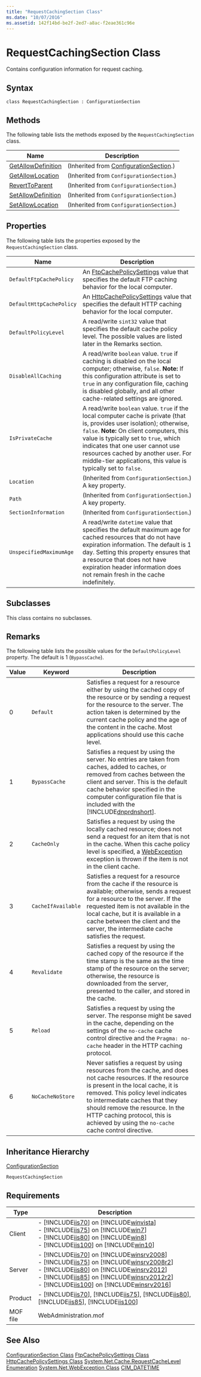 ```yaml
---
title: "RequestCachingSection Class"
ms.date: "10/07/2016"
ms.assetid: 142f14bd-be2f-2ed7-a8ac-f2eae361c96e
---
```

# RequestCachingSection Class
Contains configuration information for request caching.  
  
## Syntax  
  
```vbs  
class RequestCachingSection : ConfigurationSection  
```  
  
## Methods  
 The following table lists the methods exposed by the `RequestCachingSection` class.  
  
|Name|Description|  
|----------|-----------------|  
|[GetAllowDefinition](../wmi-provider/configurationsection-getallowdefinition-method.md)|(Inherited from [ConfigurationSection](../wmi-provider/configurationsection-class.md).)|  
|[GetAllowLocation](../wmi-provider/configurationsection-getallowlocation-method.md)|(Inherited from `ConfigurationSection`.)|  
|[RevertToParent](../wmi-provider/configurationsection-reverttoparent-method.md)|(Inherited from `ConfigurationSection`.)|  
|[SetAllowDefinition](../wmi-provider/configurationsection-setallowdefinition-method.md)|(Inherited from `ConfigurationSection`.)|  
|[SetAllowLocation](../wmi-provider/configurationsection-setallowlocation-method.md)|(Inherited from `ConfigurationSection`.)|  
  
## Properties  
 The following table lists the properties exposed by the `RequestCachingSection` class.  
  
|Name|Description|  
|----------|-----------------|  
|`DefaultFtpCachePolicy`|An [FtpCachePolicySettings](../wmi-provider/ftpcachepolicysettings-class.md) value that specifies the default FTP caching behavior for the local computer.|  
|`DefaultHttpCachePolicy`|An [HttpCachePolicySettings](../wmi-provider/httpcachepolicysettings-class.md) value that specifies the default HTTP caching behavior for the local computer.|  
|`DefaultPolicyLevel`|A read/write `sint32` value that specifies the default cache policy level. The possible values are listed later in the Remarks section.|  
|`DisableAllCaching`|A read/write `boolean` value. `true` if caching is disabled on the local computer; otherwise, `false`. **Note:**  If this configuration attribute is set to `true` in any configuration file, caching is disabled globally, and all other cache-related settings are ignored.|  
|`IsPrivateCache`|A read/write `boolean` value. `true` if the local computer cache is private (that is, provides user isolation); otherwise, `false`. **Note:**  On client computers, this value is typically set to `true`, which indicates that one user cannot use resources cached by another user. For middle-tier applications, this value is typically set to `false`.|  
|`Location`|(Inherited from `ConfigurationSection`.) A key property.|  
|`Path`|(Inherited from `ConfigurationSection`.) A key property.|  
|`SectionInformation`|(Inherited from `ConfigurationSection`.)|  
|`UnspecifiedMaximumAge`|A read/write `datetime` value that specifies the default maximum age for cached resources that do not have expiration information. The default is 1 day. Setting this property ensures that a resource that does not have expiration header information does not remain fresh in the cache indefinitely.|  
  
## Subclasses  
 This class contains no subclasses.  
  
## Remarks  
 The following table lists the possible values for the `DefaultPolicyLevel` property. The default is 1 (`BypassCache`).  
  
|Value|Keyword|Description|  
|-----------|-------------|-----------------|  
|0|`Default`|Satisfies a request for a resource either by using the cached copy of the resource or by sending a request for the resource to the server. The action taken is determined by the current cache policy and the age of the content in the cache. Most applications should use this cache level.|  
|1|`BypassCache`|Satisfies a request by using the server. No entries are taken from caches, added to caches, or removed from caches between the client and server. This is the default cache behavior specified in the computer configuration file that is included with the [!INCLUDE[dnprdnshort](../wmi-provider/includes/dnprdnshort-md.md)].|  
|2|`CacheOnly`|Satisfies a request by using the locally cached resource; does not send a request for an item that is not in the cache. When this cache policy level is specified, a [WebException](https://go.microsoft.com/fwlink/?LinkId=67062) exception is thrown if the item is not in the client cache.|  
|3|`CacheIfAvailable`|Satisfies a request for a resource from the cache if the resource is available; otherwise, sends a request for a resource to the server. If the requested item is not available in the local cache, but it is available in a cache between the client and the server, the intermediate cache satisfies the request.|  
|4|`Revalidate`|Satisfies a request by using the cached copy of the resource if the time stamp is the same as the time stamp of the resource on the server; otherwise, the resource is downloaded from the server, presented to the caller, and stored in the cache.|  
|5|`Reload`|Satisfies a request by using the server. The response might be saved in the cache, depending on the settings of the `no-cache` cache control directive and the `Pragma: no-cache` header in the HTTP caching protocol.|  
|6|`NoCacheNoStore`|Never satisfies a request by using resources from the cache, and does not cache resources. If the resource is present in the local cache, it is removed. This policy level indicates to intermediate caches that they should remove the resource. In the HTTP caching protocol, this is achieved by using the `no-cache` cache control directive.|  
  
## Inheritance Hierarchy  
 [ConfigurationSection](../wmi-provider/configurationsection-class.md)  
  
 `RequestCachingSection`  
  
## Requirements  
  
|Type|Description|  
|----------|-----------------|  
|Client|-   [!INCLUDE[iis70](../wmi-provider/includes/iis70-md.md)] on [!INCLUDE[winvista](../wmi-provider/includes/winvista-md.md)]<br />-   [!INCLUDE[iis75](../wmi-provider/includes/iis75-md.md)] on [!INCLUDE[win7](../wmi-provider/includes/win7-md.md)]<br />-   [!INCLUDE[iis80](../wmi-provider/includes/iis80-md.md)] on [!INCLUDE[win8](../wmi-provider/includes/win8-md.md)]<br />-   [!INCLUDE[iis100](../wmi-provider/includes/iis100-md.md)] on [!INCLUDE[win10](../wmi-provider/includes/win10-md.md)]|  
|Server|-   [!INCLUDE[iis70](../wmi-provider/includes/iis70-md.md)] on [!INCLUDE[winsrv2008](../wmi-provider/includes/winsrv2008-md.md)]<br />-   [!INCLUDE[iis75](../wmi-provider/includes/iis75-md.md)] on [!INCLUDE[winsrv2008r2](../wmi-provider/includes/winsrv2008r2-md.md)]<br />-   [!INCLUDE[iis80](../wmi-provider/includes/iis80-md.md)] on [!INCLUDE[winsrv2012](../wmi-provider/includes/winsrv2012-md.md)]<br />-   [!INCLUDE[iis85](../wmi-provider/includes/iis85-md.md)] on [!INCLUDE[winsrv2012r2](../wmi-provider/includes/winsrv2012r2-md.md)]<br />-   [!INCLUDE[iis100](../wmi-provider/includes/iis100-md.md)] on [!INCLUDE[winsrv2016](../wmi-provider/includes/winsrv2016-md.md)]|  
|Product|-   [!INCLUDE[iis70](../wmi-provider/includes/iis70-md.md)], [!INCLUDE[iis75](../wmi-provider/includes/iis75-md.md)], [!INCLUDE[iis80](../wmi-provider/includes/iis80-md.md)], [!INCLUDE[iis85](../wmi-provider/includes/iis85-md.md)], [!INCLUDE[iis100](../wmi-provider/includes/iis100-md.md)]|  
|MOF file|WebAdministration.mof|  
  
## See Also  
 [ConfigurationSection Class](../wmi-provider/configurationsection-class.md)
 [FtpCachePolicySettings Class](../wmi-provider/ftpcachepolicysettings-class.md)
 [HttpCachePolicySettings Class](../wmi-provider/httpcachepolicysettings-class.md)
 [System.Net.Cache.RequestCacheLevel Enumeration](https://go.microsoft.com/fwlink/?LinkId=70921)
 [System.Net.WebException Class](https://go.microsoft.com/fwlink/?LinkId=67062)
 [CIM_DATETIME](https://go.microsoft.com/fwlink/?LinkId=57551)
